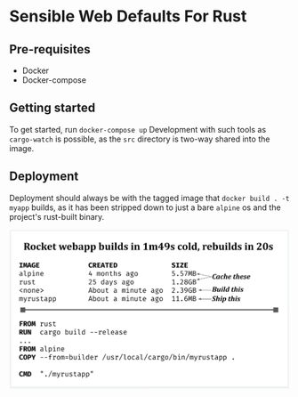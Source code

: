 # Sensible Web Defaults For Rust

## Pre-requisites
 - Docker
 - Docker-compose

## Getting started
To get started, run `docker-compose up`
Development with such tools as `cargo-watch` is possible, as the `src` directory is two-way shared into the image.

## Deployment

Deployment should always be with the tagged image that `docker build . -t myapp` builds, as it has been stripped down to just a bare `alpine` os and the project's rust-built binary.

![](dockerbuild.png)
